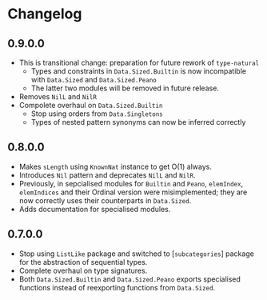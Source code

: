 # Changelog
## 0.9.0.0
* This is transitional change: preparation for future rework of `type-natural`
  - Types and constraints in `Data.Sized.Builtin` is now incompatible with `Data.Sized` and `Data.Sized.Peano`
  - The latter two modules will be removed in future release.
* Removes `NilL` and `NilR`
* Compolete overhaul on `Data.Sized.Builtin`
  - Stop using orders from `Data.Singletons`
  - Types of nested pattern synonyms can now be inferred correctly

## 0.8.0.0
* Makes `sLength` using `KnownNat` instance to get O(1) always.
* Introduces `Nil` pattern and deprecates `NilL` and `NilR`.
* Previously, in sepcialised modules for `Builtin` and `Peano`,
  `elemIndex`, `elemIndices` and their Ordinal version were misimplemented;
  they are now correctly uses their counterparts in `Data.Sized`.
* Adds documentation for specialised modules.

## 0.7.0.0
* Stop using `ListLike` package and switched to [`subcategories`] package for the abstraction of sequential types.
* Complete overhaul on type signatures.
* Both `Data.Sized.Builtin` and `Data.Sized.Peano` exports specialised functions instead of reexporting functions from `Data.Sized`.
